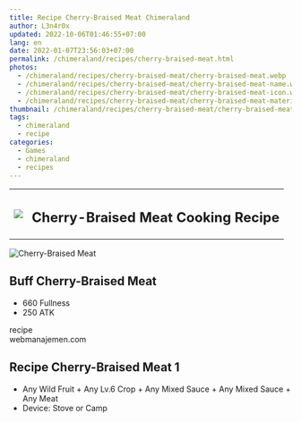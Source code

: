 ```yaml
---
title: Recipe Cherry-Braised Meat Chimeraland
author: L3n4r0x
updated: 2022-10-06T01:46:55+07:00
lang: en
date: 2022-01-07T23:56:03+07:00
permalink: /chimeraland/recipes/cherry-braised-meat.html
photos:
  - /chimeraland/recipes/cherry-braised-meat/cherry-braised-meat.webp
  - /chimeraland/recipes/cherry-braised-meat/cherry-braised-meat-name.webp
  - /chimeraland/recipes/cherry-braised-meat/cherry-braised-meat-icon.webp
  - /chimeraland/recipes/cherry-braised-meat/cherry-braised-meat-material.webp
thumbnail: /chimeraland/recipes/cherry-braised-meat/cherry-braised-meat.webp
tags:
  - chimeraland
  - recipe
categories:
  - Games
  - chimeraland
  - recipes
---
```


<section id="bootstrap-wrapper">
  <link
    rel="stylesheet"
    href="https://rawcdn.githack.com/dimaslanjaka/Web-Manajemen/0c3b5aa1813bd4abcd2c11bf3e37928b15c28664/css/bootstrap-5-3-0-alpha3-wrapper.css"
  />
  <div class="row mb-2">
    <div class="col-md-12 mb-2">
      <table class="table" id="post-info">
        <tbody>
          <tr>
            <td>
              <img
                class="d-inline-block me-2"
                src="/chimeraland/recipes/cherry-braised-meat/cherry-braised-meat-icon.webp"
                width="auto"
                height="auto"
              />
            </td>
            <td><h1 class="fs-5">Cherry-Braised Meat Cooking Recipe</h1></td>
          </tr>
        </tbody>
      </table>
    </div>
  </div>
  <div class="card mb-2 bg-dark text-light">
    <div class="row g-0">
      <div class="col-sm-4 position-relative mb-2">
        <img
          src="/chimeraland/recipes/cherry-braised-meat/cherry-braised-meat-material.webp"
          class="card-img fit-cover w-100 h-100"
          alt="Cherry-Braised Meat"
          data-fancybox="true"
        />
      </div>
      <div class="col-sm-8 mb-2">
        <div class="card-body">
          <h2 class="card-title fs-5">Buff Cherry-Braised Meat</h2>
          <div class="card-text">
            <ul>
              <li>660 Fullness</li>
              <li>250 ATK</li>
            </ul>
          </div>
          <span class="badge rounded-pill bg-dark text-white">recipe</span>
        </div>
        <div class="card-footer text-end text-muted">webmanajemen.com</div>
      </div>
    </div>
  </div>
  <div class="row mb-2">
    <div class="col-12 col-lg-6 recipe-item mb-2">
      <div class="card">
        <div class="card-body">
          <h2 class="card-title fs-5">Recipe Cherry-Braised Meat 1</h2>
          <div class="card-text">
            <ul>
              <li>
                Any Wild Fruit<span> + </span>Any Lv.6 Crop<span> + </span>Any
                Mixed Sauce<span> + </span>Any Mixed Sauce<span> + </span>Any
                Meat
              </li>
              <li>Device: Stove or Camp</li>
            </ul>
          </div>
        </div>
      </div>
    </div>
  </div>
</section>